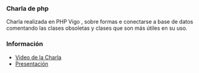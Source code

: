 ### Charla de php

Charla realizada en PHP Vigo , sobre formas e conectarse a base de datos
comentando las clases obsoletas y clases que son más útiles en su uso.

### Información

 * [Video de la Charla](https://www.youtube.com/watch?v=fZxGpE6ki3g)
 * [Presentación](https://drive.google.com/open?id=0Bw0Y5sfuyA_lR1Q4bVVtRG1MVjA)